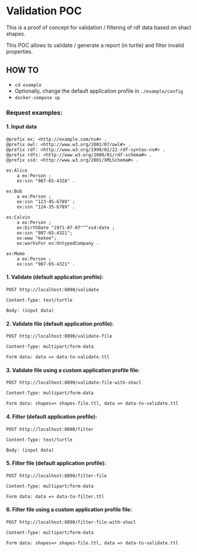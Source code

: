 # Validation POC

This is a proof of concept for validation / filtering of rdf data based on shacl shapes.

This POC allows to validate / generate a report (in turtle) and filter invalid properties.

## HOW TO

- `cd example`
- Optionally, change the default application profile in `./example/config`
- `docker-compose up`

### Request examples:

#### 1. Input data

```
@prefix ex: <http://example.com/ns#> .
@prefix owl: <http://www.w3.org/2002/07/owl#> .
@prefix rdf: <http://www.w3.org/1999/02/22-rdf-syntax-ns#> .
@prefix rdfs: <http://www.w3.org/2000/01/rdf-schema#> .
@prefix xsd: <http://www.w3.org/2001/XMLSchema#> .

ex:Alice
    a ex:Person ;
    ex:ssn "987-65-432A" .

ex:Bob
    a ex:Person ;
    ex:ssn "123-45-6789" ;
    ex:ssn "124-35-6789" .

ex:Calvin
    a ex:Person ;
    ex:birthDate "1971-07-07"^^xsd:date ;
    ex:ssn "987-65-4321";
    ex:www "kekee";
    ex:worksFor ex:UntypedCompany .

ex:Momo
    a ex:Person ;
    ex:ssn "987-65-4321" .

```

#### 1. Validate (default application profile):

`POST http://localhost:8090/validate` 

`Content-Type: text/turtle`

`Body: (input data)`

#### 2. Validate file (default application profile):

`POST http://localhost:8090/validate-file` 

`Content-Type: multipart/form-data`

`Form data: data => data-to-validate.ttl`

#### 3. Validate file using a custom application profile file:

`POST http://localhost:8090/validate-file-with-shacl` 

`Content-Type: multipart/form-data`

`Form data: shapes=> shapes-file.ttl, data => data-to-validate.ttl`

#### 4. Filter (default application profile):

`POST http://localhost:8090/filter`

`Content-Type: text/turtle`

`Body: (input data)`

#### 5. Filter file (default application profile):

`POST http://localhost:8090/filter-file`

`Content-Type: multipart/form-data`

`Form data: data => data-to-filter.ttl`

#### 6. Filter file using a custom application profile file:

`POST http://localhost:8090/filter-file-with-shacl`

`Content-Type: multipart/form-data`

`Form data: shapes=> shapes-file.ttl, data => data-to-validate.ttl`
